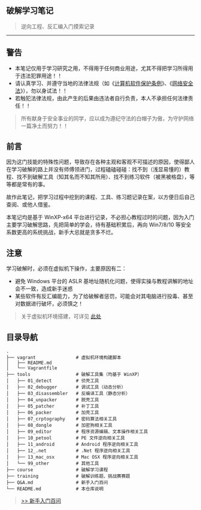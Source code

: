 ## 破解学习笔记

> 逆向工程、反汇编入门摸索记录

------

## 警告

- 本笔记仅用于学习研究之用，不得用于任何商业用途，尤其不得把学习所得用于违法犯罪用途！！
- 请认真学习、并遵守当地的法律法规（如《[计算机软件保护条例](http://www.people.cn/zixun/flfgk/item/dwjjf/falv/7/7-2-03.html)》、《[网络安全法](http://www.cac.gov.cn/2016-11/07/c_1119867116.htm)》），勿以身试法！！
- 若触犯法律法规，由此产生的后果由违法者自行负责，本人不承担任何法律责任！！

> 所有献身于安全事业的同学，应以成为遵纪守法的白帽子为傲，为守护网络一篇净土而努力！！


## 前言

因为这门技能的特殊性问题，导致存在各种主观和客观不可描述的原因，使得鄙人在学习破解的路上并没有师傅领进门，过程磕磕碰碰：找不到（浅显易懂的）教程、找不到破解工具（知其名而不知其所用）、找不到练习软件（被黑被格盘），等等都是常有的事。

故作此笔记，把学习过程中挖到的课程、工具、练习题记录在案，以方便日后自己查阅、或他人借鉴。

本笔记均是基于 WinXP-x64 平台进行记录，不必担心教程过时的问题，因为入门主要学习破解思路，先把简单的学会，待有基础积累后，再向 Win7/8/10 等安全系数更高的系统挑战，新手大忌就是贪多不烂。


## 注意

学习破解时，必须在虚拟机下操作，主要原因有二：

- 避免 Windows 平台的 ASLR 基地址随机化问题，使得实操与教程讲解的地址会不一致，造成新手迷惑
- 某些软件有反汇编能力，为了给破解者惩罚，可能会对其电脑进行投毒、甚至对数据进行破坏，必须慎之！

> 关于虚拟机环境搭建，可详见 [此处](vm/)


## 目录导航

```
.
├── vagrant               # 虚拟机环境构建脚本
│   ├── README.md
│   └── Vagrantfile
├── tools                 # 破解工具集（均基于 WinXP）
│   ├── 01_detect         # 侦壳工具
│   ├── 02_debugger       # 调试工具（动态分析）
│   ├── 03_disassembler   # 反编译工具（静态分析）
│   ├── 04_unpacker       # 脱壳工具
│   ├── 05_patcher        # 补丁工具
│   ├── 06_packer         # 加壳工具
│   ├── 07_crptography    # 密码算法相关工具
│   ├── 08_dongle         # 加密狗相关工具
│   ├── 09_editor         # 程序资源编辑、文本操作相关工具
│   ├── 10_petool         # PE 文件逆向相关工具
│   ├── 11_android        # Android 程序逆向相关工具
│   ├── 12_.net           # .Net 程序逆向相关工具
│   ├── 13_mac_osx        # Mac OSX 程序逆向相关工具
│   └── 99_other          # 其他工具
├── course                # 破解学习课程
├── training              # 破解训练题、挑战赛赛题
├── Q&A.md                # 新手入门百问
└── README.md             # 本仓库说明
```


> [>> 新手入门百问](Q&A.md)
